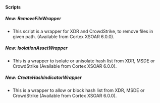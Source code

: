 
#### Scripts
##### New: RemoveFileWrapper
- This script is a wrapper for XDR and CrowdStrike, to remove files in given path. (Available from Cortex XSOAR 6.0.0).
##### New: IsolationAssetWrapper
- This is a wrapper to isolate or unisolate hash list from XDR, MSDE or CrowdStrike (Available from Cortex XSOAR 6.0.0).
##### New: CreateHashIndicatorWrapper
- This is a wrapper to allow or block hash list from XDR, MSDE or CrowdStrike (Available from Cortex XSOAR 6.0.0).
